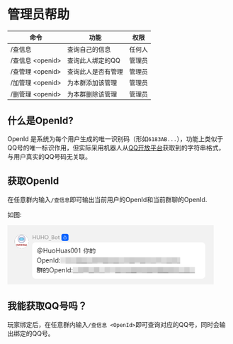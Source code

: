 # 管理员帮助

|  命令 | 功能 | 权限 |
|  --- | --- | --- |
|/查信息|查询自己的信息|任何人|
|/查信息 <openid\>|查询此人绑定的QQ|管理员|
|/查管理 <openid\>|查询此人是否有管理|管理员|
|/加管理 <openid\>|为本群添加该管理|管理员|
|/删管理 <openid\>|为本群删除该管理|管理员|

## 什么是OpenId?
OpenId 是系统为每个用户生成的唯一识别码（形如`6183AB...`），功能上类似于QQ号的唯一标识作用，但实际采用机器人从[QQ开放平台](https://q.qq.com/)获取到的字符串格式，与用户真实的QQ号码无关联。

## 获取OpenId
在任意群内输入`/查信息`即可输出当前用户的OpenId和当前群聊的OpenId.

如图:

![查信息](openIdExample.png)

## 我能获取QQ号吗？
玩家绑定后，在任意群内输入`/查信息 <OpenId>`即可查询对应的QQ号，同时会输出绑定的QQ号。
